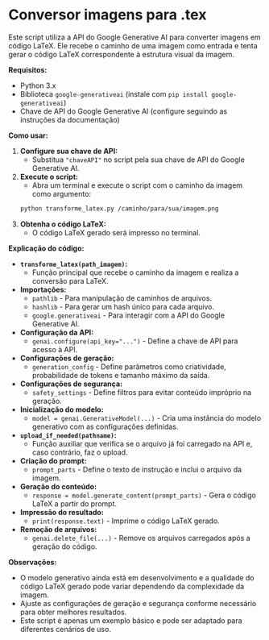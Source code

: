 # Conversor imagens para .tex


Este script utiliza a API do Google Generative AI para converter imagens em código LaTeX. Ele recebe o caminho de uma imagem como entrada e tenta gerar o código LaTeX correspondente à estrutura visual da imagem.

**Requisitos:**

* Python 3.x
* Biblioteca `google-generativeai` (instale com `pip install google-generativeai`)
* Chave de API do Google Generative AI (configure seguindo as instruções da documentação)

**Como usar:**

1. **Configure sua chave de API:**
    * Substitua `"chaveAPI"` no script pela sua chave de API do Google Generative AI.
2. **Execute o script:**
    * Abra um terminal e execute o script com o caminho da imagem como argumento:
    ```bash
    python transforme_latex.py /caminho/para/sua/imagem.png
    ```
3. **Obtenha o código LaTeX:**
    * O código LaTeX gerado será impresso no terminal.

**Explicação do código:**

* **`transforme_latex(path_imagem)`:**
    * Função principal que recebe o caminho da imagem e realiza a conversão para LaTeX.
* **Importações:**
    * `pathlib` - Para manipulação de caminhos de arquivos.
    * `hashlib` - Para gerar um hash único para cada arquivo.
    * `google.generativeai` - Para interagir com a API do Google Generative AI.
* **Configuração da API:**
    * `genai.configure(api_key="...")` - Define a chave de API para acesso à API.
* **Configurações de geração:**
    * `generation_config` - Define parâmetros como criatividade, probabilidade de tokens e tamanho máximo da saída.
* **Configurações de segurança:**
    * `safety_settings` - Define filtros para evitar conteúdo impróprio na geração.
* **Inicialização do modelo:**
    * `model = genai.GenerativeModel(...)` - Cria uma instância do modelo generativo com as configurações definidas.
* **`upload_if_needed(pathname)`:**
    * Função auxiliar que verifica se o arquivo já foi carregado na API e, caso contrário, faz o upload.
* **Criação do prompt:**
    * `prompt_parts` - Define o texto de instrução e inclui o arquivo da imagem.
* **Geração do conteúdo:**
    * `response = model.generate_content(prompt_parts)` - Gera o código LaTeX a partir do prompt.
* **Impressão do resultado:**
    * `print(response.text)` - Imprime o código LaTeX gerado.
* **Remoção de arquivos:**
    * `genai.delete_file(...)` - Remove os arquivos carregados após a geração do código.

**Observações:**

* O modelo generativo ainda está em desenvolvimento e a qualidade do código LaTeX gerado pode variar dependendo da complexidade da imagem.
* Ajuste as configurações de geração e segurança conforme necessário para obter melhores resultados. 
* Este script é apenas um exemplo básico e pode ser adaptado para diferentes cenários de uso. 
